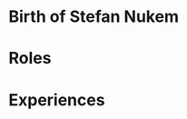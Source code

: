 <!-- TITLE: Stefan Nukem -->
<!-- SUBTITLE: Director of PVP -->

# Birth of Stefan Nukem
# Roles
# Experiences